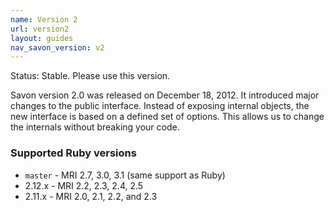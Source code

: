 ```yaml
---
name: Version 2
url: version2
layout: guides
nav_savon_version: v2
---
```


Status: Stable. Please use this version.

Savon version 2.0 was released on December 18, 2012. It introduced major changes to the public interface.
Instead of exposing internal objects, the new interface is based on a defined set of options. This allows
us to change the internals without breaking your code.


### Supported Ruby versions

* `master` - MRI 2.7, 3.0, 3.1 (same support as Ruby)
* 2.12.x - MRI 2.2, 2.3, 2.4, 2.5
* 2.11.x - MRI 2.0, 2.1, 2.2, and 2.3
